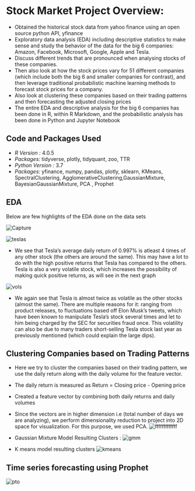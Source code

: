 # Stock Market Project Overview:
* Obtained the historical stock data from yahoo finance using an open source python API, yfinance 
* Exploratory data analysis (EDA) including descriptive statistics to make sense and study the behavior of the data for the big 6 companies: Amazon, Facebook, Microsoft, Google, Apple and Tesla.
* Discuss different trends that are pronounced when analysing stocks of these companies. 
* Then also look at how the stock prices vary for 51 different companies (which include both the big 6 and smaller companies for contrast), and then leverage traditional probabilistic machine learning methods to forecast stock prices for a company.
* Also look at clustering these companies based on their trading patterns and then forecasting the adjusted closing prices 
* The entire EDA and descriptive analysis for the big 6 companies has been done in R, within R Markdown, and the probabilistic analysis has been done in Python and Jupyter Notebook

## Code and Packages Used 
* *R Version :* 4.0.5 
* *Packages:* tidyverse, plotly, tidyquant, zoo, TTR
* *Python Version :* 3.7
* *Packages:* yfinance, numpy, pandas, plotly, sklearn, KMeans, SpectralClustering, AgglomerativeClustering,GaussianMixture, BayesianGaussianMixture, PCA , Prophet

## EDA 
Below are few highlights of the EDA done on the data sets 

![Capture](https://user-images.githubusercontent.com/56661161/112730513-373cee00-8eef-11eb-93b7-2ee2c3ba6978.JPG)

![teslas](https://user-images.githubusercontent.com/56661161/112730539-5c316100-8eef-11eb-95a4-56a222c00b54.JPG)

* We see that Tesla’s average daily return of 0.997% is atleast 4 times of any other stock (the others are around the same). This may have a lot to do with the high positive returns that Tesla has compared to the others. Tesla is also a very volatile stock, which increases the possibility of making quick positive returns, as will see in the next graph

![vols](https://user-images.githubusercontent.com/56661161/112730576-98fd5800-8eef-11eb-9fab-4b5bb19f01c5.JPG)
* We again see that Tesla is almost twice as volatile as the other stocks (almost the same). There are multiple reasons for it: ranging from product releases, to fluctuations based off Elon Musk’s tweets, which have been known to manipulate Tesla’s stock several times and let to him being charged by the SEC for securities fraud once. This volatility can also be due to many traders short-selling Tesla stock last year as previously mentioned (which could explain the large dips).

## Clustering Companies based on Trading Patterns 
* Here we try to cluster the companies based on their trading pattern, we use the daily return along with the daily volume for the feature vector. 
* The daily return is measured as Return = Closing price - Opening price
* Created a feature vector by combining both daily returns and daily volumes 
* Since the vectors are in higher dimension i.e (total number of days we are analyzing), we perform dimensionality reduction to project into 2D space for visualization. For this purpose, we used PCA.
 ![fffffffffffff](https://user-images.githubusercontent.com/56661161/112730700-36588c00-8ef0-11eb-835f-3f3599d3dcc0.JPG)

* Gaussian Mixture Model Resulting Clusters :
![gmm](https://user-images.githubusercontent.com/56661161/112730728-630ca380-8ef0-11eb-852f-ac6ae4474dd7.JPG)


* K means model resulting clusters 
![kmeans](https://user-images.githubusercontent.com/56661161/112730748-7ddf1800-8ef0-11eb-9211-f2a1018329cf.JPG)


## Time series forecasting using Prophet 
![pto](https://user-images.githubusercontent.com/56661161/112730853-1d9ca600-8ef1-11eb-82e9-896a81d8fce5.JPG)
